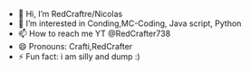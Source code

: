 - 👋 Hi, I’m RedCraftre/Nicolas
- 👀 I’m interested in Conding,MC-Coding, Java script, Python
- 📫 How to reach me YT @RedCrafter738
- 😄 Pronouns: Crafti,RedCrafter
- ⚡ Fun fact: i am silly and dump :)

<!---
NicoCool123/NicoCool123 is a ✨ special ✨ repository because its `README.md` (this file) appears on your GitHub profile.
You can click the Preview link to take a look at your changes.
--->
